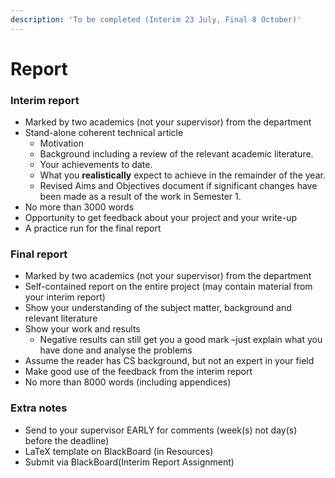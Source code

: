 ```yaml
---
description: 'To be completed (Interim 23 July, Final 8 October)'
---
```


# Report

### Interim report

* Marked by two academics \(not your supervisor\) from the department
* Stand-alone coherent technical article
  * Motivation
  * Background including a review of the relevant academic literature.
  * Your achievements to date.
  * What you **realistically** expect to achieve in the remainder of the year.
  * Revised Aims and Objectives document if significant changes have been made as a result of the work in Semester 1.
* No more than 3000 words
* Opportunity to get feedback about your project and your write-up
* A practice run for the final report

### Final report

* Marked by two academics \(not your supervisor\) from the department
* Self-contained report on the entire project \(may contain material from your interim report\)
* Show your understanding of the subject matter, background and relevant literature
* Show your work and results
  * Negative results can still get you a good mark –just explain what you have done and analyse the problems
* Assume the reader has CS background, but not an expert in your field
* Make good use of the feedback from the interim report
* No more than 8000 words \(including appendices\)



### Extra notes

* Send to your supervisor EARLY for comments \(week\(s\) not day\(s\) before the deadline\)
* LaTeX template on BlackBoard \(in Resources\)
* Submit via BlackBoard\(Interim Report Assignment\)

